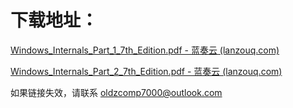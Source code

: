 # 下载地址：

[Windows_Internals_Part_1_7th_Edition.pdf - 蓝奏云 (lanzouq.com)](https://610402220623.lanzouq.com/iB7KX2bw7kxg)

[Windows_Internals_Part_2_7th_Edition.pdf - 蓝奏云 (lanzouq.com)](https://610402220623.lanzouq.com/iWItW2bw7l1a)

如果链接失效，请联系 oldzcomp7000@outlook.com
